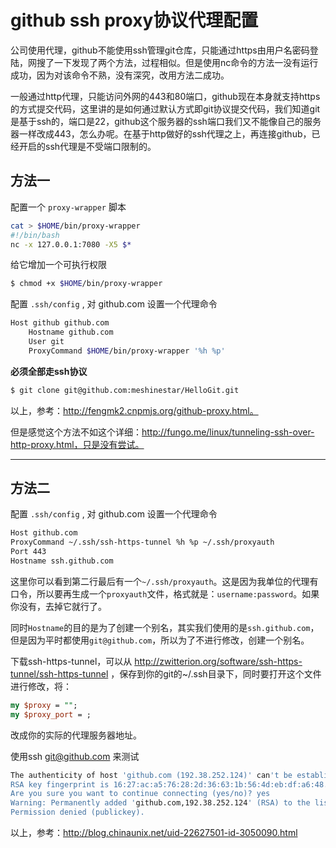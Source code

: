 # github ssh proxy协议代理配置

公司使用代理，github不能使用ssh管理git仓库，只能通过https由用户名密码登陆，网搜了一下发现了两个方法，过程相似。但是使用nc命令的方法一没有运行成功，因为对该命令不熟，没有深究，改用方法二成功。

一般通过http代理，只能访问外网的443和80端口，github现在本身就支持https的方式提交代码，这里讲的是如何通过默认方式即git协议提交代码，我们知道git是基于ssh的，端口是22，github这个服务器的ssh端口我们又不能像自己的服务器一样改成443，怎么办呢。在基于http做好的ssh代理之上，再连接github，已经开启的ssh代理是不受端口限制的。

## 方法一

配置一个 `proxy-wrapper` 脚本

```bash
cat > $HOME/bin/proxy-wrapper
#!/bin/bash
nc -x 127.0.0.1:7080 -X5 $*
```

给它增加一个可执行权限

```bash
$ chmod +x $HOME/bin/proxy-wrapper
```

配置 `.ssh/config` , 对 github.com 设置一个代理命令

```bash
Host github github.com
    Hostname github.com
    User git
    ProxyCommand $HOME/bin/proxy-wrapper '%h %p'
```

**必须全部走ssh协议**

```bash
$ git clone git@github.com:meshinestar/HelloGit.git
```

以上，参考：http://fengmk2.cnpmjs.org/github-proxy.html。

但是感觉这个方法不如这个详细：http://fungo.me/linux/tunneling-ssh-over-http-proxy.html，只是没有尝试。

------

## 方法二

配置 `.ssh/config` , 对 github.com 设置一个代理命令

```bash
Host github.com 
ProxyCommand ~/.ssh/ssh-https-tunnel %h %p ~/.ssh/proxyauth
Port 443
Hostname ssh.github.com
```

这里你可以看到第二行最后有一个`~/.ssh/proxyauth`。这是因为我单位的代理有口令，所以要再生成一个`proxyauth`文件，格式就是：`username:password`。如果你没有，去掉它就行了。

同时`Hostname`的目的是为了创建一个别名，其实我们使用的是`ssh.github.com`，但是因为平时都使用`git@github.com`，所以为了不进行修改，创建一个别名。

下载ssh-https-tunnel，可以从 http://zwitterion.org/software/ssh-https-tunnel/ssh-https-tunnel ，保存到你的git的~/.ssh目录下，同时要打开这个文件进行修改，将：

```perl
my $proxy = "";
my $proxy_port = ;
```
改成你的实际的代理服务器地址。

使用ssh git@github.com 来测试

```bash
The authenticity of host 'github.com (192.38.252.124)' can't be established.
RSA key fingerprint is 16:27:ac:a5:76:28:2d:36:63:1b:56:4d:eb:df:a6:48.
Are you sure you want to continue connecting (yes/no)? yes
Warning: Permanently added 'github.com,192.38.252.124' (RSA) to the list of known hosts.
Permission denied (publickey).
```

以上，参考：http://blog.chinaunix.net/uid-22627501-id-3050090.html

